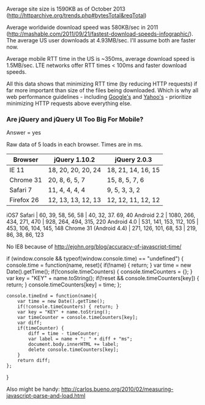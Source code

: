 Average site size is 1590KB as of October 2013 (http://httparchive.org/trends.php#bytesTotal&reqTotal)

Average worldwide download speed was 580KB/sec in 2011 (http://mashable.com/2011/09/21/fastest-download-speeds-infographic/). The average US user downloads at 4.93MB/sec. I'll assume both are faster now.

Average mobile RTT time in the US is ~350ms, average download speed is 1.5MB/sec. LTE networks offer RTT times < 100ms and faster download speeds.

All this data shows that minimizing RTT time (by reducing HTTP requests) if far more important than size of the files being downloaded. Which is why all web performance guidelines - including [Google's](https://developers.google.com/speed/docs/best-practices/rules_intro) and [Yahoo's](https://developers.google.com/speed/docs/best-practices/rules_intro) - prioritize minimizing HTTP requests above everything else.



### Are jQuery and jQuery UI Too Big For Mobile?

Answer = yes


Raw data of 5 loads in each browser. Times are in ms.

Browser                 | jQuery 1.10.2            | jQuery 2.0.3 
------------------------|--------------------------|-------------------------
IE 11                   | 18, 20, 20, 20, 24       | 18, 21, 14, 16, 15
Chrome 31               | 20, 8, 6, 5, 7           | 15, 8, 5, 7, 6
Safari 7                | 11, 4, 4, 4, 4           | 9, 5, 3, 3, 2
Firefox 26              | 12, 13, 13, 12, 13       | 12, 12, 11, 12, 12

iOS7 Safari             | 60, 39, 58, 56, 58       | 40, 32, 37. 69, 40
Android 2.2             | 1080, 266, 434, 271, 470 | 928, 264, 494, 315, 220
Android 4.0             | 531, 141, 153, 112, 105  | 453, 106, 104, 145, 148
Chrome 31 (Android 4.4) | 271, 126, 101, 68, 53    | 219, 86, 38, 86, 123




No IE8 because of http://ejohn.org/blog/accuracy-of-javascript-time/

if (window.console && typeof(window.console.time) == "undefined") {
    console.time = function(name, reset){
        if(!name) { return; }
        var time = new Date().getTime();
        if(!console.timeCounters) { console.timeCounters = {}; }
        var key = "KEY" + name.toString();
        if(!reset && console.timeCounters[key]) { return; }
            console.timeCounters[key] = time;
        };

    console.timeEnd = function(name){
        var time = new Date().getTime();
        if(!console.timeCounters) { return; }
        var key = "KEY" + name.toString();
        var timeCounter = console.timeCounters[key];
        var diff;
        if(timeCounter) {
            diff = time - timeCounter;
            var label = name + ": " + diff + "ms";
            document.body.innerHTML += label;
            delete console.timeCounters[key];
        }
        return diff;
    };
}

Also might be handy: http://carlos.bueno.org/2010/02/measuring-javascript-parse-and-load.html
